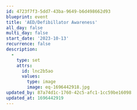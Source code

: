 ```yaml
---
id: 4723f7f3-5dd7-43ba-9649-b6d498662d93
blueprint: event
title: 'AED/Defibillator Awareness'
all_day: false
multi_day: false
start_date: '2023-10-13'
recurrence: false
description:
  -
    type: set
    attrs:
      id: lnc2b5ao
      values:
        type: image
        image: eq-1696442918.jpg
updated_by: 87a74d1c-1760-42c5-afc1-1cc59be16098
updated_at: 1696442919
---
```

